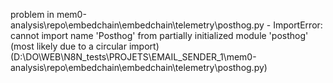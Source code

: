 problem in mem0-analysis\repo\embedchain\embedchain\telemetry\posthog.py - ImportError: cannot import name 'Posthog' from partially initialized module 'posthog' (most likely due to a circular import) (D:\DO\WEB\N8N_tests\PROJETS\EMAIL_SENDER_1\mem0-analysis\repo\embedchain\embedchain\telemetry\posthog.py)
